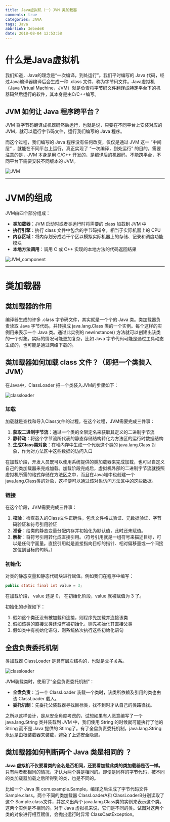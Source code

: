 ```yaml
---
title: Java虚拟机（一）JVM 类加载器
comments: true
categories: JAVA
tags: Java
abbrlink: 3ebede8
date: 2018-08-04 12:53:58
---
```


# 什么是Java虚拟机

我们知道，Java的理念是“一次编译，到处运行”。我们平时编写的 Java 代码，经过Java编译器编译后会生成一种 .class 文件，称为字节码文件。Java虚拟机（Java Virtual Machine，JVM）就是负责将字节码文件翻译成特定平台下的机器码然后运行的软件，其本身是由C/C++编写。

## JVM 如何让 Java 程序跨平台？

JVM 将字节码翻译成机器码然后运行，也就是说，只要在不同平台上安装对应的 JVM，就可以运行字节码文件，运行我们编写的 Java 程序。

而这个过程，我们编写的 Java 程序没有任何改变，仅仅是通过 JVM 这一 “中间层” ，就能在不同平台上运行，真正实现了 “一次编译，到处运行” 的目的。需要注意的是，JVM 本身是用 C/C++ 开发的，是编译后的机器码，不能跨平台，不同平台下需要安装不同版本的 JVM。

![JVM](../../../../images/Java/JVM.png)

<!-- more -->

---

# JVM的组成

JVM由四个部分组成：

- **类加载器**：JVM 启动时或者类运行时将需要的 class 加载到 JVM 中
- **执行引擎**：执行 class 文件中包含的字节码指令，相当于实际机器上的 CPU
- **内存区域**：将内存划分成若干个区以模拟实际机器上的存储、记录和调度功能模块
- **本地方法调用**：调用 C 或 C++ 实现的本地方法的代码返回结果

![JVM_component](../../../../images/Java/JVM_component.png)

---

# 类加载器

## 类加载器的作用

编译器生成的许多 .class 字节码文件，其实就是一个个的 Java 类。类加载器负责读取 Java 字节代码，并转换成 java.lang.Class 类的一个实例。每个这样的实例用来表示一个 Java 类。通过此实例的 newInstance() 方法就可以创建出该类的一个对象。实际的情况可能更加复杂，比如 Java 字节代码可能是通过工具动态生成的，也可能是通过网络下载的。

## 类加载器如何加载 class 文件？（即把一个类装入JVM）

在Java中，ClassLoader 把一个类装入JVM的步骤如下：

![classloader](../../../../images/Java/load.png)

### 加载

加载就是查找和导入Class文件的过程。在这个过程，JVM需要完成三件事：

1. **获取二进制字节流**：通过一个类的全限定名来获取其定义的二进制字节流
2. **静转动**：将这个字节流所代表的静态存储结构转化为方法区的运行时数据结构
3. **生成Class类对象**：在堆内存中生成一个代表这个类的 java.lang.Class 对象，作为对方法区中这些数据的访问入口

在加载阶段，开发人员既可以使用系统提供的类加载器来完成加载，也可以自定义自己的类加载器来完成加载。加载阶段完成后，虚拟机外部的二进制字节流就按照虚拟机所需的格式存储在方法区之中，而且在Java堆中也创建一个 java.lang.Class类的对象，这样便可以通过该对象访问方法区中的这些数据。

### 链接

在这个阶段，JVM需要完成三件事：

1. **校验**：检查载入的Class文件正确性，包含文件格式验证、元数据验证、字节码验证和符号引用验证
2. **准备**：给类的静态变量分配内存并初始化为默认值，此时还未赋值。
3. **解析**：将符号引用转化成直接引用。（符号引用就是一组符号来描述目标，可以是任何字面量。直接引用就是直接指向目标的指针、相对偏移量或一个间接定位到目标的句柄。）

### 初始化

对类的静态变量和静态代码块进行赋值。例如我们在程序中编写：

```java
public static final int value = 3;
```

在加载阶段， value 还是 0， 在初始化阶段，value 就被赋值为 3 了。

初始化的步骤如下：

1. 假如这个类还没有被加载和连接，则程序先加载并连接该类
2. 假如该类的直接父类还没有被初始化，则先初始化其直接父类
3. 假如类中有初始化语句，则系统依次执行这些初始化语句

## 全盘负责委托机制

类加载器 ClassLoader 是具有层次结构的，也就是父子关系。

![classloader](../../../../images/Java/classloader.png)

JVM装载类时，使用了“全盘负责委托机制”：

- **全盘负责**：当一个 ClassLoader 装载一个类时，该类所依赖及引用的类也由该 ClassLoader 载入。
- **委托机制**：先委托父装载器寻找目标类，找不到时才从自己的类路径找。

之所以这样设计，是从安全角度考虑的，试想如果有人恶意编写了一个 java.lang.String 类并装载到 JVM 中，我们使用 String 的时候就可能执行了他的 String 而不是 Java 提供的 Stirng了。有了全盘负责委托机制，java.lang.String 永远是由根装载器来装载，避免了上述安全隐患。

## 类加载器如何判断两个 Java 类是相同的  ？

**Java 虚拟机不仅要看类的全名是否相同，还要看加载此类的类加载器是否一样。** 只有两者都相同的情况，才认为两个类是相同的。即便是同样的字节代码，被不同的类加载器加载之后所得到的类，也是不同的。

比如一个 Java 类 com.example.Sample，编译之后生成了字节代码文件 Sample.class。两个不同的类加载器 ClassLoaderA和 ClassLoaderB分别读取了这个 Sample.class文件，并定义出两个 java.lang.Class类的实例来表示这个类。这两个实例是不相同的。对于 Java 虚拟机来说，它们是不同的类。试图对这两个类的对象进行相互赋值，会抛出运行时异常 ClassCastException。
